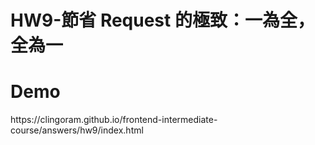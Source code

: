 <h1>HW9-節省 Request 的極致：一為全，全為一</h1>
<h1>Demo</h1>
<p>https://clingoram.github.io/frontend-intermediate-course/answers/hw9/index.html</p>
